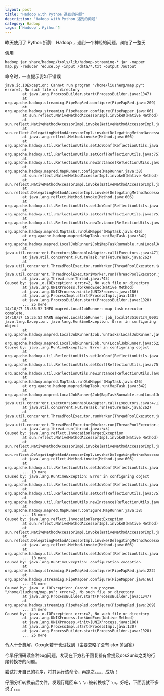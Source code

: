 ```yaml
---
layout: post
title: "Hadoop with Python 遇到的问题"
description: "Hadoop with Python 遇到的问题"
category: Hadoop
tags: ['Hadoop','Python']
---
```



昨天使用了 Python 折腾　Hadoop ，遇到一个神经的问题，纠结了一整天

使用 

    hadoop jar share/hadoop/tools/lib/hadoop-streaming-*.jar -mapper map.py -reducer reduce.py -input /data/*.txt -output /output

命令时，一直提示我如下错误

    java.io.IOException: Cannot run program "/home/liuzheng/map.py": error=2, No such file or directory
            at java.lang.ProcessBuilder.start(ProcessBuilder.java:1047)
            at org.apache.hadoop.streaming.PipeMapRed.configure(PipeMapRed.java:209)
            at org.apache.hadoop.streaming.PipeMapper.configure(PipeMapper.java:66)
            at sun.reflect.NativeMethodAccessorImpl.invoke0(Native Method)
            at sun.reflect.NativeMethodAccessorImpl.invoke(NativeMethodAccessorImpl.java:57)
            at sun.reflect.DelegatingMethodAccessorImpl.invoke(DelegatingMethodAccessorImpl.java:43)
            at java.lang.reflect.Method.invoke(Method.java:606)
            at org.apache.hadoop.util.ReflectionUtils.setJobConf(ReflectionUtils.java:106)
            at org.apache.hadoop.util.ReflectionUtils.setConf(ReflectionUtils.java:75)
            at org.apache.hadoop.util.ReflectionUtils.newInstance(ReflectionUtils.java:133)
            at org.apache.hadoop.mapred.MapRunner.configure(MapRunner.java:38)
            at sun.reflect.NativeMethodAccessorImpl.invoke0(Native Method)
            at sun.reflect.NativeMethodAccessorImpl.invoke(NativeMethodAccessorImpl.java:57)
            at sun.reflect.DelegatingMethodAccessorImpl.invoke(DelegatingMethodAccessorImpl.java:43)
            at java.lang.reflect.Method.invoke(Method.java:606)
            at org.apache.hadoop.util.ReflectionUtils.setJobConf(ReflectionUtils.java:106)
            at org.apache.hadoop.util.ReflectionUtils.setConf(ReflectionUtils.java:75)
            at org.apache.hadoop.util.ReflectionUtils.newInstance(ReflectionUtils.java:133)
            at org.apache.hadoop.mapred.MapTask.runOldMapper(MapTask.java:426)
            at org.apache.hadoop.mapred.MapTask.run(MapTask.java:342)
            at org.apache.hadoop.mapred.LocalJobRunner$Job$MapTaskRunnable.run(LocalJobRunner.java:243)
            at java.util.concurrent.Executors$RunnableAdapter.call(Executors.java:471)
            at java.util.concurrent.FutureTask.run(FutureTask.java:262)
            at java.util.concurrent.ThreadPoolExecutor.runWorker(ThreadPoolExecutor.java:1145)
            at java.util.concurrent.ThreadPoolExecutor$Worker.run(ThreadPoolExecutor.java:615)
            at java.lang.Thread.run(Thread.java:745)
    Caused by: java.io.IOException: error=2, No such file or directory
            at java.lang.UNIXProcess.forkAndExec(Native Method)
            at java.lang.UNIXProcess.<init>(UNIXProcess.java:186)
            at java.lang.ProcessImpl.start(ProcessImpl.java:130)
            at java.lang.ProcessBuilder.start(ProcessBuilder.java:1028)
            ... 25 more
    14/10/27 15:35:52 INFO mapred.LocalJobRunner: map task executor complete.
    14/10/27 15:35:52 WARN mapred.LocalJobRunner: job_local1435167124_0001
    java.lang.Exception: java.lang.RuntimeException: Error in configuring object
            at org.apache.hadoop.mapred.LocalJobRunner$Job.runTasks(LocalJobRunner.java:462)
            at org.apache.hadoop.mapred.LocalJobRunner$Job.run(LocalJobRunner.java:522)
    Caused by: java.lang.RuntimeException: Error in configuring object
            at org.apache.hadoop.util.ReflectionUtils.setJobConf(ReflectionUtils.java:109)
            at org.apache.hadoop.util.ReflectionUtils.setConf(ReflectionUtils.java:75)
            at org.apache.hadoop.util.ReflectionUtils.newInstance(ReflectionUtils.java:133)
            at org.apache.hadoop.mapred.MapTask.runOldMapper(MapTask.java:426)
            at org.apache.hadoop.mapred.MapTask.run(MapTask.java:342)
            at org.apache.hadoop.mapred.LocalJobRunner$Job$MapTaskRunnable.run(LocalJobRunner.java:243)
            at java.util.concurrent.Executors$RunnableAdapter.call(Executors.java:471)
            at java.util.concurrent.FutureTask.run(FutureTask.java:262)
            at java.util.concurrent.ThreadPoolExecutor.runWorker(ThreadPoolExecutor.java:1145)
            at java.util.concurrent.ThreadPoolExecutor$Worker.run(ThreadPoolExecutor.java:615)
            at java.lang.Thread.run(Thread.java:745)
    Caused by: java.lang.reflect.InvocationTargetException
            at sun.reflect.NativeMethodAccessorImpl.invoke0(Native Method)
            at sun.reflect.NativeMethodAccessorImpl.invoke(NativeMethodAccessorImpl.java:57)
            at sun.reflect.DelegatingMethodAccessorImpl.invoke(DelegatingMethodAccessorImpl.java:43)
            at java.lang.reflect.Method.invoke(Method.java:606)
            at org.apache.hadoop.util.ReflectionUtils.setJobConf(ReflectionUtils.java:106)
            ... 10 more
    Caused by: java.lang.RuntimeException: Error in configuring object
            at org.apache.hadoop.util.ReflectionUtils.setJobConf(ReflectionUtils.java:109)
            at org.apache.hadoop.util.ReflectionUtils.setConf(ReflectionUtils.java:75)
            at org.apache.hadoop.util.ReflectionUtils.newInstance(ReflectionUtils.java:133)
            at org.apache.hadoop.mapred.MapRunner.configure(MapRunner.java:38)
            ... 15 more
    Caused by: java.lang.reflect.InvocationTargetException
            at sun.reflect.NativeMethodAccessorImpl.invoke0(Native Method)
            at sun.reflect.NativeMethodAccessorImpl.invoke(NativeMethodAccessorImpl.java:57)
            at sun.reflect.DelegatingMethodAccessorImpl.invoke(DelegatingMethodAccessorImpl.java:43)
            at java.lang.reflect.Method.invoke(Method.java:606)
            at org.apache.hadoop.util.ReflectionUtils.setJobConf(ReflectionUtils.java:106)
            ... 18 more
    Caused by: java.lang.RuntimeException: configuration exception
            at org.apache.hadoop.streaming.PipeMapRed.configure(PipeMapRed.java:222)
            at org.apache.hadoop.streaming.PipeMapper.configure(PipeMapper.java:66)
            ... 23 more
    Caused by: java.io.IOException: Cannot run program "/home/liuzheng/map.py": error=2, No such file or directory
            at java.lang.ProcessBuilder.start(ProcessBuilder.java:1047)
            at org.apache.hadoop.streaming.PipeMapRed.configure(PipeMapRed.java:209)
            ... 24 more
    Caused by: java.io.IOException: error=2, No such file or directory
            at java.lang.UNIXProcess.forkAndExec(Native Method)
            at java.lang.UNIXProcess.<init>(UNIXProcess.java:186)
            at java.lang.ProcessImpl.start(ProcessImpl.java:130)
            at java.lang.ProcessBuilder.start(ProcessBuilder.java:1028)
            ... 25 more

令人十分费解，Google若干也没找到（主要忽略了没有 *star* 的回答）

今早仔细研读各种bug问题，发现在下方若干回复都有曾提及dos2unix之类的行尾转换符的问题。

尝试打开自己的程序，将其运行该命令，再跑之。。。。成功！

仔细分析转换前后文件，发现行尾回车 `\r\n` 被转换成了 `\n`。好吧，下面我就不多说了。。。 
